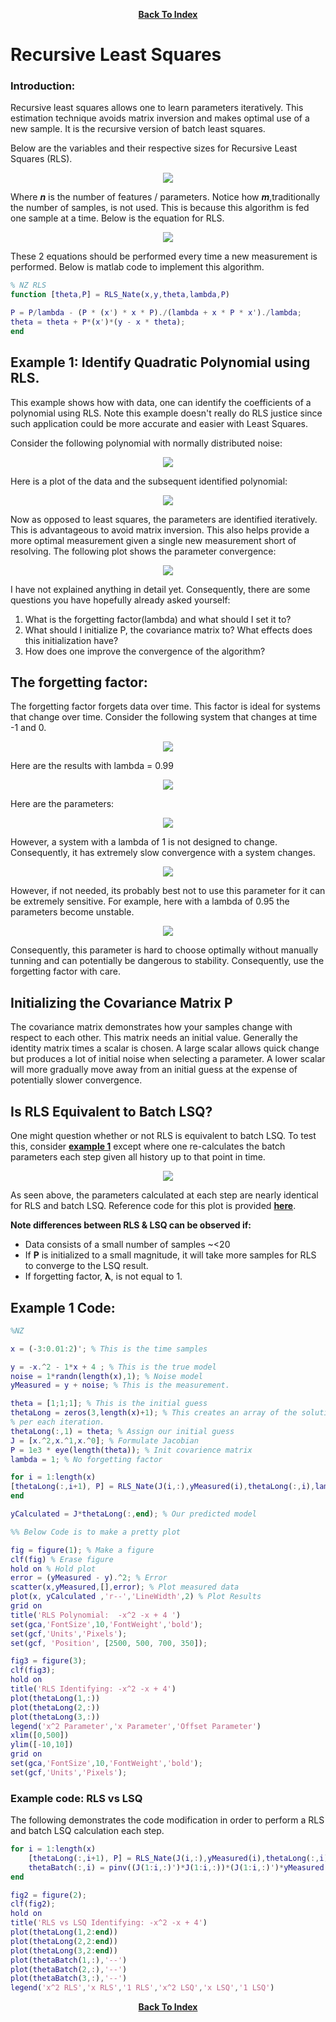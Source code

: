 <p align="center"> <a href="../readme.md"><b>Back To Index</b></a></p>

# Recursive Least Squares 

### Introduction: 

Recursive least squares allows one to learn parameters iteratively. This estimation technique avoids matrix inversion and makes optimal use of a new sample. It is the recursive version of batch least squares.  

Below are the variables and their respective sizes for Recursive Least Squares (RLS).

<p align="center">
<img src ="Images/RLS/rls1.png">
</p>

Where _**n**_ is the number of features / parameters. Notice how _**m**_,traditionally the number of samples, is not used. This is because this algorithm is fed one sample at a time. Below is the equation for RLS. 

<p align="center">
<img src ="Images/RLS/rls3.png">
</p>

These 2 equations should be performed every time a new measurement is performed. Below is matlab code to implement this algorithm. 

```matlab
% NZ RLS
function [theta,P] = RLS_Nate(x,y,theta,lambda,P)

P = P/lambda - (P * (x') * x * P)./(lambda + x * P * x')./lambda;
theta = theta + P*(x')*(y - x * theta);
end
```

## Example 1: Identify Quadratic Polynomial using RLS. 

This example shows how with data, one can identify the coefficients of a polynomial using RLS. Note this example doesn't really do RLS justice since such application could be more accurate and easier with Least Squares.

Consider the following polynomial with normally distributed noise:  

<p align="center">
<img src ="Images/RLS/rls4.png">
</p>

Here is a plot of the data and the subsequent identified polynomial: 

<p align="center">
<img src ="Images/RLS/rls5.png">
</p>

Now as opposed to least squares, the parameters are identified iteratively. This is advantageous to avoid matrix inversion. This also helps provide a more optimal measurement given a single new measurement short of resolving. The following plot shows the parameter convergence: 

<p align="center">
<img src ="Images/RLS/rls6.png">
</p>

I have not explained anything in detail yet. Consequently, there are some questions you have hopefully already asked yourself: 

1. What is the forgetting factor(lambda) and what should I set it to?
2. What should I initialize P, the covariance matrix to? What effects does this initialization have? 
3. How does one improve the convergence of the algorithm? 



## The forgetting factor:

The forgetting factor forgets data over time. This factor is ideal for systems that change over time. Consider the following system that changes at time -1 and 0. 

 <p align="center">
<img src ="Images/RLS/rls7.png">
</p>

Here are the results with lambda = 0.99

<p align="center">
<img src ="Images/RLS/rls8.png">
</p>

Here are the parameters: 

<p align="center">
<img src ="Images/RLS/rls9.png">
</p>

However, a system with a lambda of 1 is not designed to change. Consequently, it has extremely slow convergence with a system changes. 

<p align="center">
<img src ="Images/RLS/rls10.png">
</p>

However, if not needed, its probably best not to use this parameter for it can be extremely sensitive. For example, here with a lambda of 0.95 the parameters become unstable. 

<p align="center">
<img src ="Images/RLS/rls11.png">
</p>

Consequently, this parameter is hard to choose optimally without manually tunning and can potentially be dangerous to stability. Consequently, use the forgetting factor with care. 

## Initializing the Covariance Matrix P

The covariance matrix demonstrates how your samples change with respect to each other. This matrix needs an initial value. Generally the identity matrix times a scalar is chosen. A large scalar allows quick change but produces a lot of initial noise when selecting a parameter. A lower scalar will more gradually move away from an initial guess at the expense of potentially slower convergence. 


## Is RLS Equivalent to Batch LSQ?

One might question whether or not RLS is equivalent to batch LSQ. To test this, consider **[example 1](#example-1-identify-quadratic-polynomial-using-rls)** except where one re-calculates the batch parameters each step given all history up to that point in time. 

<p align="center">
<img src ="Images/RLS/rls_lsq.svg">
</p>

As seen above, the parameters calculated at each step are nearly identical for RLS and batch LSQ. Reference code for this plot is provided **[here](#example-code-rls-vs-lsq)**. 

**Note differences between RLS & LSQ can be observed if:**

- Data consists of a small number of samples ~<20
- If **P** is initialized to a small magnitude, it will take more samples for RLS to converge to the LSQ result.
- If forgetting factor, **λ**, is not equal to 1. 



## Example 1 Code: 

```matlab
%NZ

x = (-3:0.01:2)'; % This is the time samples 

y = -x.^2 - 1*x + 4 ; % This is the true model
noise = 1*randn(length(x),1); % Noise model 
yMeasured = y + noise; % This is the measurement. 

theta = [1;1;1]; % This is the initial guess 
thetaLong = zeros(3,length(x)+1); % This creates an array of the solution
% per each iteration.
thetaLong(:,1) = theta; % Assign our initial guess 
J = [x.^2,x.^1,x.^0]; % Formulate Jacobian 
P = 1e3 * eye(length(theta)); % Init covarience matrix 
lambda = 1; % No forgetting factor 

for i = 1:length(x)
[thetaLong(:,i+1), P] = RLS_Nate(J(i,:),yMeasured(i),thetaLong(:,i),lambda,P);
end

yCalculated = J*thetaLong(:,end); % Our predicted model

%% Below Code is to make a pretty plot 

fig = figure(1); % Make a figure
clf(fig) % Erase figure
hold on % Hold plot
error = (yMeasured - y).^2; % Error
scatter(x,yMeasured,[],error); % Plot measured data 
plot(x, yCalculated ,'r--','LineWidth',2) % Plot Results
grid on
title('RLS Polynomial:  -x^2 -x + 4 ')
set(gca,'FontSize',10,'FontWeight','bold');
set(gcf,'Units','Pixels');
set(gcf, 'Position', [2500, 500, 700, 350]);

fig3 = figure(3);
clf(fig3);
hold on 
title('RLS Identifying: -x^2 -x + 4')
plot(thetaLong(1,:))
plot(thetaLong(2,:))
plot(thetaLong(3,:))
legend('x^2 Parameter','x Parameter','Offset Parameter')
xlim([0,500])
ylim([-10,10])
grid on
set(gca,'FontSize',10,'FontWeight','bold');
set(gcf,'Units','Pixels');
```

### Example code: RLS vs LSQ

The following demonstrates the code modification in order to perform a RLS and batch LSQ calculation each step.

```matlab
for i = 1:length(x)
    [thetaLong(:,i+1), P] = RLS_Nate(J(i,:),yMeasured(i),thetaLong(:,i),lambda,P); % RLS
    thetaBatch(:,i) = pinv((J(1:i,:)')*J(1:i,:))*(J(1:i,:)')*yMeasured(1:i,1); % LSQ
end

fig2 = figure(2);
clf(fig2);
hold on 
title('RLS vs LSQ Identifying: -x^2 -x + 4')
plot(thetaLong(1,2:end))
plot(thetaLong(2,2:end))
plot(thetaLong(3,2:end))
plot(thetaBatch(1,:),'--')
plot(thetaBatch(2,:),'--')
plot(thetaBatch(3,:),'--')
legend('x^2 RLS','x RLS','1 RLS','x^2 LSQ','x LSQ','1 LSQ')
```


<p align="center"> <a href="../readme.md"><b>Back To Index</b></a></p>